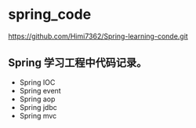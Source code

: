 # spring_code
https://github.com/Himi7362/Spring-learning-conde.git

## Spring 学习工程中代码记录。
- Spring IOC
- Spring event
- Spring aop
- Spring jdbc
- Spring mvc
